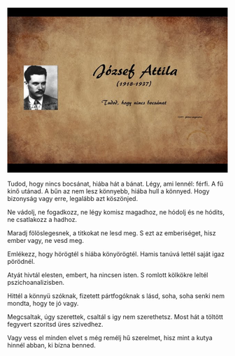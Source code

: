 ![Image](sddefault.jpg)


Tudod, hogy nincs bocsánat,
hiába hát a bánat.
Légy, ami lennél: férfi.
A fű kinő utánad.
A bűn az nem lesz könnyebb,
hiába hull a könnyed.
Hogy bizonyság vagy erre,
legalább azt köszönjed.

Ne vádolj, ne fogadkozz,
ne légy komisz magadhoz,
ne hódolj és ne hódits,
ne csatlakozz a hadhoz.

Maradj fölöslegesnek,
a titkokat ne lesd meg.
S ezt az emberiséget,
hisz ember vagy, ne vesd meg.

Emlékezz, hogy hörögtél
s hiába könyörögtél.
Hamis tanúvá lettél
saját igaz pörödnél.

Atyát hivtál elesten,
embert, ha nincsen isten.
S romlott kölkökre leltél
pszichoanalizisben.

Hittél a könnyü szóknak,
fizetett pártfogóknak
s lásd, soha, soha senki
nem mondta, hogy te jó vagy.

Megcsaltak, úgy szerettek,
csaltál s igy nem szerethetsz.
Most hát a töltött fegyvert
szoritsd üres szivedhez.

Vagy vess el minden elvet
s még remélj hű szerelmet,
hisz mint a kutya hinnél
abban, ki bízna benned.
